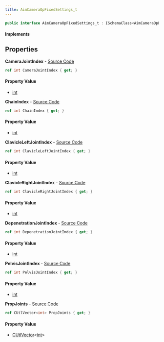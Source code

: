 ```yaml
---
title: AimCameraOpFixedSettings_t
---
```


```csharp
public interface AimCameraOpFixedSettings_t : ISchemaClass<AimCameraOpFixedSettings_t>, ISchemaField, ISchemaClass, INativeHandle
```

#### Implements

## Properties

**CameraJointIndex** - [Source Code](https://github.com/swiftly-solution/swiftlys2/blob/master/managed/src/SwiftlyS2.Generated/Schemas/Interfaces/AimCameraOpFixedSettings_t.cs#L18)

```csharp
ref int CameraJointIndex { get; }
```

#### Property Value

- [int](https://learn.microsoft.com/dotnet/api/system.int32)

**ChainIndex** - [Source Code](https://github.com/swiftly-solution/swiftlys2/blob/master/managed/src/SwiftlyS2.Generated/Schemas/Interfaces/AimCameraOpFixedSettings_t.cs#L16)

```csharp
ref int ChainIndex { get; }
```

#### Property Value

- [int](https://learn.microsoft.com/dotnet/api/system.int32)

**ClavicleLeftJointIndex** - [Source Code](https://github.com/swiftly-solution/swiftlys2/blob/master/managed/src/SwiftlyS2.Generated/Schemas/Interfaces/AimCameraOpFixedSettings_t.cs#L22)

```csharp
ref int ClavicleLeftJointIndex { get; }
```

#### Property Value

- [int](https://learn.microsoft.com/dotnet/api/system.int32)

**ClavicleRightJointIndex** - [Source Code](https://github.com/swiftly-solution/swiftlys2/blob/master/managed/src/SwiftlyS2.Generated/Schemas/Interfaces/AimCameraOpFixedSettings_t.cs#L24)

```csharp
ref int ClavicleRightJointIndex { get; }
```

#### Property Value

- [int](https://learn.microsoft.com/dotnet/api/system.int32)

**DepenetrationJointIndex** - [Source Code](https://github.com/swiftly-solution/swiftlys2/blob/master/managed/src/SwiftlyS2.Generated/Schemas/Interfaces/AimCameraOpFixedSettings_t.cs#L26)

```csharp
ref int DepenetrationJointIndex { get; }
```

#### Property Value

- [int](https://learn.microsoft.com/dotnet/api/system.int32)

**PelvisJointIndex** - [Source Code](https://github.com/swiftly-solution/swiftlys2/blob/master/managed/src/SwiftlyS2.Generated/Schemas/Interfaces/AimCameraOpFixedSettings_t.cs#L20)

```csharp
ref int PelvisJointIndex { get; }
```

#### Property Value

- [int](https://learn.microsoft.com/dotnet/api/system.int32)

**PropJoints** - [Source Code](https://github.com/swiftly-solution/swiftlys2/blob/master/managed/src/SwiftlyS2.Generated/Schemas/Interfaces/AimCameraOpFixedSettings_t.cs#L28)

```csharp
ref CUtlVector<int> PropJoints { get; }
```

#### Property Value

- [CUtlVector](/docs/api/shared/natives/cutlvector-1)<[int](https://learn.microsoft.com/dotnet/api/system.int32)>


